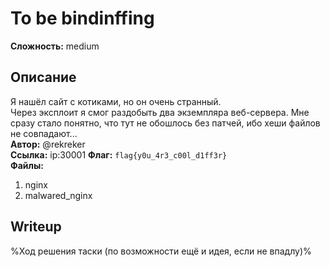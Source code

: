 # To be bindinffing
**Сложность:** medium
## Описание
Я нашёл сайт с котиками, но он очень странный.<br>
Через эксплоит я смог раздобыть два экземпляра веб-сервера. Мне сразу стало понятно, что тут не обошлось без патчей, ибо хеши файлов не совпадают...<br>
**Автор:** @rekreker<br>
**Ссылка:** ip:30001
**Флаг:** `flag{y0u_4r3_c00l_d1ff3r}`<br>
**Файлы:**
1) nginx
2) malwared\_nginx
## Writeup
%Ход решения таски (по возможности ещё и идея, если не впадлу)%


